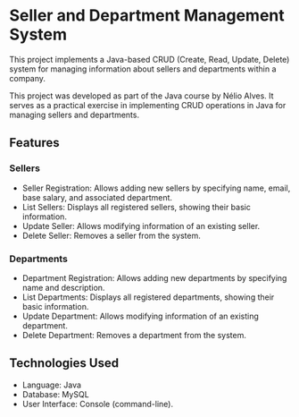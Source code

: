 <h1>Seller and Department Management System</h1>
<p>This project implements a Java-based CRUD (Create, Read, Update, Delete) system for managing information about sellers and departments within a company.</p>
<p>This project was developed as part of the Java course by Nélio Alves. It serves as a practical exercise in implementing CRUD operations in Java for managing sellers and departments.</p>

<h2>Features</h2>
<h3>Sellers</h3>
<ul>
  <li>Seller Registration: Allows adding new sellers by specifying name, email, base salary, and associated department.</li>
  <li>List Sellers: Displays all registered sellers, showing their basic information.</li>
  <li>Update Seller: Allows modifying information of an existing seller.</li>
  <li>Delete Seller: Removes a seller from the system.</li>
</ul>
<h3>Departments</h3>
<ul>
  <li>Department Registration: Allows adding new departments by specifying name and description.</li>
  <li>List Departments: Displays all registered departments, showing their basic information.</li>
  <li>Update Department: Allows modifying information of an existing department.</li>
  <li>Delete Department: Removes a department from the system.</li>
</ul>
<h2>Technologies Used</h2>
<ul>
  <li>Language: Java</li>
  <li>Database: MySQL</li>
  <li>User Interface: Console (command-line).</li>
</ul>
